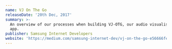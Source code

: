 ```yaml
---
name: VJ On The Go
releaseDate: '20th Dec, 2017'
summary: >-
  An overview of our processes when building VJ-OTG, our audio visualisation
  app.
publisher: Samsung Internet Developers
website: 'https://medium.com/samsung-internet-dev/vj-on-the-go-e56666fe55eb'
---
```


